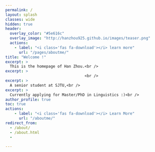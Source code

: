 ```yaml
---
permalink: /
layout: splash
classes: wide
hidden: true
header:
  overlay_color: "#5e616c"
  overlay_image: "http://hanzhou925.github.io/images/teaser.png"
  actions:
    - label: "<i class='fas fa-download'></i> learn more"
      url: "/pages/aboutme/"
title: "Welcome !"
excerpt: >
  This is the homepage of Han Zhou.<br />
excerpt: >
                                   <br />
excerpt: >
  A senior student at SJTU,<br />
excerpt: >
  Currently applying for Master/PhD in Linguistics :)<br />
author_profile: true
toc: true
actions:
    - label: "<i class='fas fa-download'></i> Learn More"
      url: "/aboutme/"
redirect_from: 
  - /about/
  - /about.html
  -
 
---
```


